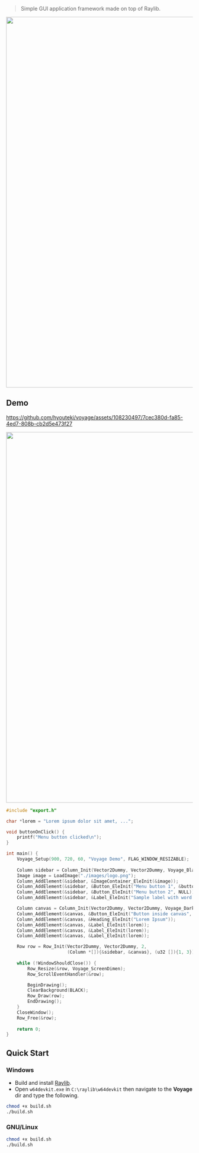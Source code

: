 > Simple GUI application framework made on top of Raylib.

<image src="./resources/logo.png" width="1000">

## Demo
https://github.com/hyouteki/voyage/assets/108230497/7cec380d-fa85-4ed7-808b-cb2d5e473f27

<image src="./resources/demo1.png" width="1000">

``` c
#include "export.h"

char *lorem = "Lorem ipsum dolor sit amet, ...";

void buttonOnClick() {
    printf("Menu button clicked\n");
}

int main() {
    Voyage_Setup(900, 720, 60, "Voyage Demo", FLAG_WINDOW_RESIZABLE);
    
    Column sidebar = Column_Init(Vector2Dummy, Vector2Dummy, Voyage_Black);
    Image image = LoadImage("./images/logo.png");
    Column_AddElement(&sidebar, &ImageContainer_EleInit(&image));
    Column_AddElement(&sidebar, &Button_EleInit("Menu button 1", &buttonOnClick));
    Column_AddElement(&sidebar, &Button_EleInit("Menu button 2", NULL));
    Column_AddElement(&sidebar, &Label_EleInit("Sample label with word wrap"));

    Column canvas = Column_Init(Vector2Dummy, Vector2Dummy, Voyage_DarkBrown);
    Column_AddElement(&canvas, &Button_EleInit("Button inside canvas", NULL));
    Column_AddElement(&canvas, &Heading_EleInit("Lorem Ipsum"));
    Column_AddElement(&canvas, &Label_EleInit(lorem));
    Column_AddElement(&canvas, &Label_EleInit(lorem));
    Column_AddElement(&canvas, &Label_EleInit(lorem));

    Row row = Row_Init(Vector2Dummy, Vector2Dummy, 2,
                       (Column *[]){&sidebar, &canvas}, (u32 []){1, 3});
    
    while (!WindowShouldClose()) {
        Row_Resize(&row, Voyage_ScreenDimen);
        Row_ScrollEventHandler(&row);

        BeginDrawing();
        ClearBackground(BLACK);
        Row_Draw(row);
        EndDrawing();
    }
    CloseWindow();
    Row_Free(&row);
    
    return 0;
}
```

## Quick Start
### Windows
- Build and install [Raylib](https://github.com/raysan5/raylib/wiki/Working-on-Windows).
- Open `w64devkit.exe` in `C:\raylib\w64devkit` then navigate to the **Voyage** dir and type the following.
``` bash
chmod +x build.sh
./build.sh
```

### GNU/Linux
``` bash
chmod +x build.sh
./build.sh
```
